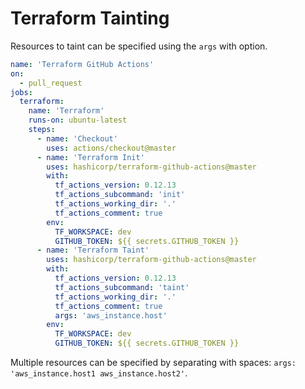 # Terraform Tainting

Resources to taint can be specified using the `args` with option.

```yaml
name: 'Terraform GitHub Actions'
on:
  - pull_request
jobs:
  terraform:
    name: 'Terraform'
    runs-on: ubuntu-latest
    steps:
      - name: 'Checkout'
        uses: actions/checkout@master
      - name: 'Terraform Init'
        uses: hashicorp/terraform-github-actions@master
        with:
          tf_actions_version: 0.12.13
          tf_actions_subcommand: 'init'
          tf_actions_working_dir: '.'
          tf_actions_comment: true
        env:
          TF_WORKSPACE: dev
          GITHUB_TOKEN: ${{ secrets.GITHUB_TOKEN }}
      - name: 'Terraform Taint'
        uses: hashicorp/terraform-github-actions@master
        with:
          tf_actions_version: 0.12.13
          tf_actions_subcommand: 'taint'
          tf_actions_working_dir: '.'
          tf_actions_comment: true
          args: 'aws_instance.host'
        env:
          TF_WORKSPACE: dev
          GITHUB_TOKEN: ${{ secrets.GITHUB_TOKEN }}
```

Multiple resources can be specified by separating with spaces: `args: 'aws_instance.host1 aws_instance.host2'`.
